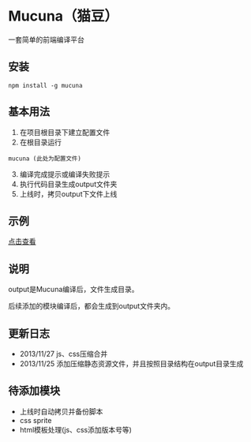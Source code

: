 Mucuna（猫豆）
======
一套简单的前端编译平台

## 安装

```
npm install -g mucuna
```

## 基本用法

1. 在项目根目录下建立配置文件
2. 在根目录运行
```
mucuna (此处为配置文件)
```
3. 编译完成提示或编译失败提示
4. 执行代码目录生成output文件夹
5. 上线时，拷贝output下文件上线

## 示例

[点击查看](https://github.com/Johnqing/mucunaExample)

## 说明

output是Mucuna编译后，文件生成目录。

后续添加的模块编译后，都会生成到output文件夹内。

## 更新日志
+ 2013/11/27 js、css压缩合并
+ 2013/11/25 添加压缩静态资源文件，并且按照目录结构在output目录生成

## 待添加模块
+ 上线时自动拷贝并备份脚本
+ css sprite
+ html模板处理(js、css添加版本号等)